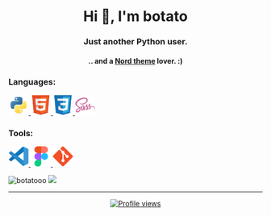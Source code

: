 <h1 align="center">Hi 👋, I'm botato</h1>
<h3 align="center">Just another Python user.</h3>
<h4 align="center">.. and a <a href="https://nordtheme.com">Nord theme</a> lover. :)</h6>

<h3 align="left">Languages:</h3>
<p align="left">
  <a href="https://www.python.org" target="_blank">
    <img src="https://github.com/devicons/devicon/raw/master/icons/python/python-original.svg" alt="python" width="40" height="40" />
  </a>
  <a href="https://html.spec.whatwg.org" target="_blank">
    <img src="https://github.com/devicons/devicon/raw/master/icons/html5/html5-original.svg" alt="html5" width="40" height="40" />
  </a>
  <a href="https://www.w3.org/Style/CSS" target="_blank">
    <img src="https://github.com/devicons/devicon/raw/master/icons/css3/css3-original.svg" alt="css3" width="40" height="40" />
  </a>
  <a href="https://sass-lang.com" target="_blank">
    <img src="https://github.com/devicons/devicon/raw/master/icons/sass/sass-original.svg" alt="sass" width="40" height="40" />
  </a>
</p>

<h3 align="left">Tools:</h3>
<p align="left">
  <a href="https://code.visualstudio.com" target="_blank">
    <img src="https://raw.githubusercontent.com/devicons/devicon/master/icons/vscode/vscode-original.svg" alt="vscode" width="40" height="40" />
  <a href="https://figma.com/" target="_blank">
    <img src="https://github.com/devicons/devicon/raw/master/icons/figma/figma-original.svg" alt="figma" width="40" height="40" />
  </a>
  <a href="https://git-scm.com/" target="_blank">
    <img src="https://github.com/devicons/devicon/raw/master/icons/git/git-original.svg" alt="git" width="40" height="40" />
  </a>
</p>

<div>
  <img src="https://github-readme-stats.vercel.app/api?username=botatooo&show_icons=true&locale=en&bg_color=2e3440&border_color=4c566a&icon_color=a3be8c&text_color=5e81ac&title_color=88c0d0" alt="botatooo" />
  <img src="https://github-readme-stats.vercel.app/api/top-langs?username=botatooo&layout=compact&locale=en&bg_color=2e3440&border_color=4c566a&text_color=5e81ac&title_color=88c0d0" />
</div>

<hr>

<p align="center">
  <a href="https://github.com/botatooo">
    <img src="https://gpvc.arturio.dev/botatoo" alt="Profile views" />
  </a>
</p>
